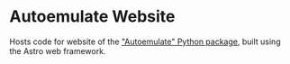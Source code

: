 # Autoemulate Website

Hosts code for website of the ["Autoemulate" Python package](https://github.com/alan-turing-institute/autoemulate), built using the Astro web framework.
